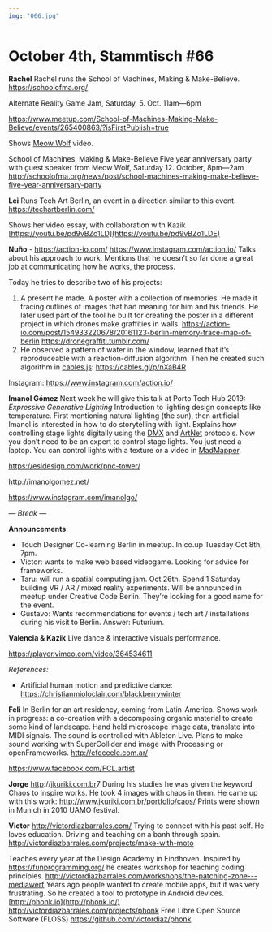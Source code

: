 ```yaml
---
img: "066.jpg"
---
```


# **October 4th, Stammtisch #66**

**Rachel**
Rachel runs the School of Machines, Making & Make-Believe.
https://schoolofma.org/

Alternate Reality Game Jam, Saturday, 5. Oct. 11am—6pm

https://www.meetup.com/School-of-Machines-Making-Make-Believe/events/265400863/?isFirstPublish=true

Shows [Meow Wolf](https://www.youtube.com/results?search_query=meow+wolf) video.

School of Machines, Making & Make-Believe Five year anniversary party with guest speaker from Meow Wolf, Saturday 12. October, 8pm—2am
http://schoolofma.org/news/post/school-machines-making-make-believe-five-year-anniversary-party

**Lei**
Runs Tech Art Berlin, an event in a direction similar to this event. 
https://techartberlin.com/

Shows her video essay, with collaboration with Kazik
[https://youtu.be/pd9vBZo1LD](https://youtu.be/pd9vBZo1LDE)

**Nuño** - https://action-io.com/ https://www.instagram.com/action.io/
Talks about his approach to work. Mentions that he doesn’t so far done a great job at communicating how he works, the process. 

Today he tries to describe two of his projects:

1. A present he made. A poster with a collection of memories. He made it tracing outlines of images that had meaning for him and his friends. He later used part of the tool he built for creating the poster in a different project in which drones make graffities in walls. https://action-io.com/post/154933220678/20161123-berlin-memory-trace-map-of-berlin https://dronegraffiti.tumblr.com/
2. He observed a pattern of water in the window, learned that it’s reproduceable with a reaction-diffusion algorithm. Then he created such algorithm in [cables.js](https://cables.gl/):
https://cables.gl/p/nXaB4R

Instagram: https://www.instagram.com/action.io/

**Imanol Gómez**
Next week he will give this talk at Porto Tech Hub 2019: *Expressive Generative Lighting*
Introduction to lighting design concepts like temperature. First mentioning natural lighting (the sun), then artificial. Imanol is interested in how to do storytelling with light.
Explains how controlling stage lights digitally using the [DMX](https://en.wikipedia.org/wiki/DMX512) and [ArtNet](https://art-net.org.uk/) protocols.
Now you don’t need to be an expert to control stage lights. You just need a laptop. 
You can control lights with a texture or a video in [MadMapper](https://madmapper.com/).

https://esidesign.com/work/pnc-tower/

http://imanolgomez.net/

https://www.instagram.com/imanolgo/

*— Break —*

**Announcements**

- Touch Designer Co-learning Berlin in meetup. In co.up Tuesday Oct 8th, 7pm.
- Victor: wants to make web based videogame. Looking for advice for frameworks.
- Taru: will run a spatial computing jam. Oct 26th. Spend 1 Saturday building VR / AR / mixed reality experiments. Will be announced in meetup under Creative Code Berlin. They’re looking for a good name for the event.
- Gustavo: Wants recommendations for events / tech art / installations during his visit to Berlin. Answer: Futurium.

**Valencia & Kazik** 
Live dance & interactive visuals performance.

https://player.vimeo.com/video/364534611

*References:*

- Artificial human motion and predictive dance: https://christianmioloclair.com/blackberrywinter

**Feli**
In Berlin for an art residency, coming from Latin-America. Shows work in progress: a  co-creation with a decomposing organic material to create some kind of landscape.
Hand held microscope image data, translate into MIDI signals.
The sound is controlled with Ableton Live. Plans to make sound working with SuperCollider and image with Processing or openFrameworks.
http://efeceele.com.ar/

https://www.facebook.com/FCL.artist


**Jorge**
[http](http://jkuriki.com.br/)://[jkuriki.com.br](http://jkuriki.com.br/)7
During his studies he was given the keyword Chaos to inspire works. He took 4 images with chaos in them. He came up with this work:
http://www.jkuriki.com.br/portfolio/caos/
Prints were shown in Munich in 2010 UAMO festival.

**Victor**
http://victordiazbarrales.com/
Trying to connect with his past self.
He loves education. Driving and teaching on a banh through spain. http://victordiazbarrales.com/projects/make-with-moto

Teaches every year at the Design Academy in Eindhoven.
Inspired by https://funprogramming.org/ he creates workshop for teaching coding principles.
http://victordiazbarrales.com/workshops/the-patching-zone---mediawerf
Years ago people wanted to create mobile apps, but it was very frustrating. So he created a tool to prototype in Android devices. [http://phonk.io](http://phonk.io/)
http://victordiazbarrales.com/projects/phonk
Free Libre Open Source Software (FLOSS) https://github.com/victordiaz/phonk

